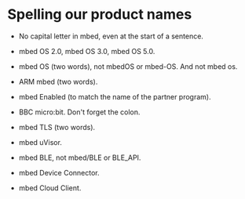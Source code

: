 # Spelling our product names

* No capital letter in mbed, even at the start of a sentence.

* mbed OS 2.0, mbed OS 3.0, mbed OS 5.0.

* mbed OS (two words), not mbedOS or mbed-OS. And not mbed os. 

* ARM mbed (two words).

* mbed Enabled (to match the name of the partner program).

* BBC micro:bit. Don't forget the colon.

* mbed TLS (two words).

* mbed uVisor.

* mbed BLE, not mbed/BLE or BLE_API.

* mbed Device Connector.

* mbed Cloud Client.

